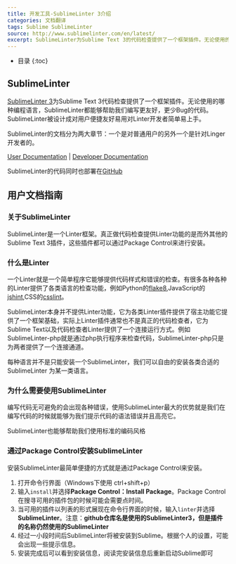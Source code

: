 ```yaml
---
title: 开发工具-SublimeLinter 3介绍
categories: 文档翻译
tags: Sublime SublimeLinter
source: http://www.sublimelinter.com/en/latest/
excerpt: SublimeLinter为Sublime Text 3的代码检查提供了一个框架插件。无论使用的哪种编程语言，SublimeLinter都能够帮助我们编写更友好，更少Bug的代码。SublimeLinter被设计成对用户便捷友好易用对Linter开发者简单易上手。如果正在使用Sublime Text 3，那么SublimeLinter是您必备的工具
---
```


* 目录
{:toc}

## SublimeLinter

[SublimeLinter 3][SublimeLinter]为Sublime Text 3代码检查提供了一个框架插件。无论使用的哪种编程语言，SublimeLinter都能够帮助我们编写更友好，更少Bug的代码。SublimeLinter被设计成对用户便捷友好易用对Linter开发者简单易上手。

SublimeLinter的文档分为两大章节：一个是对普通用户的另外一个是针对Linger开发者的。

[User Documentation](http://www.sublimelinter.com/en/latest/#user-documentation) | [Developer Documentation](http://www.sublimelinter.com/en/latest/#developer-documentation)

SublimeLinter的代码同时也部署在[GitHub](https://github.com/SublimeLinter/SublimeLinter3)

## 用户文档指南

### 关于SublimeLinter

SublimeLinter是一个Linter框架。真正做代码检查提供Linter功能的是而外其他的Sublime Text 3插件，这些插件都可以通过Package Control来进行安装。

### 什么是Linter

一个Linter就是一个简单程序它能够提供代码样式和错误的检查。有很多各种各种的Linter提供了各类语言的检查功能，例如Python的[flake8](http://flake8.readthedocs.org/en/latest/),JavaScript的[jshint](http://jshint.org/docs/),CSS的[csslint](https://github.com/stubbornella/csslint/wiki/About)。

SublimeLinter本身并不提供Linter功能，它为各类Linter插件提供了宿主功能它提供了一个框架基础，实际上Linter插件通常也不是真正的代码检查者，它为Sublime Text以及代码检查者Linter提供了一个连接运行方式。例如SublimeLinter-php就是通过php执行程序来检查代码，SublimeLinter-php只是为两者提供了一个连接通道。

每种语言并不是只能安装一个SublimeLinter，我们可以自由的安装各类合适的SublimeLinter
为某一类语言。

### 为什么需要使用SublimeLinter

编写代码无可避免的会出现各种错误，使用SublimeLinter最大的优势就是我们在编写代码的时候就能够为我们提示代码的语法错误并且高亮它。

SublimeLinter也能够帮助我们使用标准的编码风格

### 通过Package Control安装SublimeLinter

安装SublimeLinter最简单便捷的方式就是通过Package Control来安装。

1. 打开命令行界面（Windows下使用 ctrl+shift+p）
2. 输入`install`并选择**Package Control：Install Package**。Package Control在搜寻可用的插件包的时候可能会需要点时间。
3. 当可用的插件以列表的形式展现在命令行界面的时候，输入`linter`并选择**SublimeLinter**。注意：**github仓库名是使用的SublimeLinter3，但是插件的名称仍然使用的SublimeLinter**
4. 经过一小段时间后SublimeLinter将被安装到Sublime。根据个人的设置，可能会出现一些提示信息。
5. 安装完成后可以看到安装信息，阅读完安装信息后重新启动Sublime即可
 

[SublimeLinter]: http://www.sublimelinter.com/en/latest/
